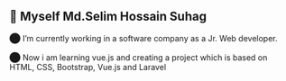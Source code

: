  <h2>👋 Myself Md.Selim Hossain Suhag </h2>

⬤ I’m currently working in a software company as a Jr. Web developer. <br/><br/>
⬤ Now i am learning vue.js and creating a project which is based on HTML, CSS, Bootstrap, Vue.js and Laravel <br/>

<!--
**Selim1710/Selim1710** is a ✨ _special_ ✨ repository because its `README.md` (this file) appears on your GitHub profile.
■
Here are some ideas to get you started:

- 🔭 I’m currently working on ...
- 🌱 I’m currently learning ...
- 👯 I’m looking to collaborate on ...
- 🤔 I’m looking for help with ...
- 💬 Ask me about ...
- 📫 How to reach me: ...
- 😄 Pronouns: ...
- ⚡ Fun fact: ...
-->
